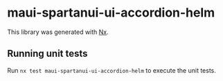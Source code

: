 # maui-spartanui-ui-accordion-helm

This library was generated with [Nx](https://nx.dev).


## Running unit tests

Run `nx test maui-spartanui-ui-accordion-helm` to execute the unit tests.

